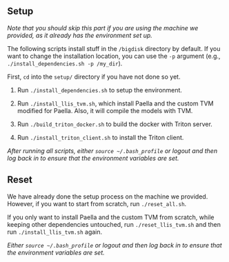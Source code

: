 ## Setup

*Note that you should skip this part if you are using the machine we provided, as it already has the environment set up.*

The following scripts install stuff in the `/bigdisk` directory by default. If you want to change the installation location, you can use the `-p` argument (e.g., `./install_dependencies.sh -p /my_dir`).

First, `cd` into the `setup/` directory if you have not done so yet.

1. Run `./install_dependencies.sh` to setup the environment.

2. Run `./install_llis_tvm.sh`, which install Paella and the custom TVM modified for Paella. Also, it will compile the models with TVM.

3. Run `./build_triton_docker.sh` to build the docker with Triton server.

4. Run `./install_triton_client.sh` to install the Triton client.

*After running all scripts, either `source ~/.bash_profile` or logout and then log back in to ensure that the environment variables are set.*

## Reset

We have already done the setup process on the machine we provided. However, if you want to start from scratch, run `./reset_all.sh`.

If you only want to install Paella and the custom TVM from scratch, while keeping other dependencies untouched, run `./reset_llis_tvm.sh` and then run `./install_llis_tvm.sh` again.

*Either `source ~/.bash_profile` or logout and then log back in to ensure that the environment variables are set.*

